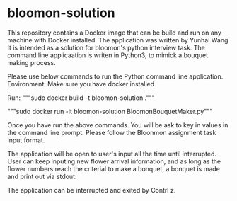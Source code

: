 # bloomon-solution
This repository contains a Docker image that can be build and run on any machine with Docker installed.
The application was written by Yunhai Wang. It is intended as a solution for bloomon's python interview task.
The command line applicaation is writen in Python3, to mimick a bouquet making process.

Please use below commands to run the Python command line application.
Environment: Make sure you have docker installed

Run:
"""sudo docker build -t bloomon-solution ."""

"""sudo docker run -it bloomon-solution BloomonBouquetMaker.py"""

Once you have run the above commands. You will be ask to key in values in the command line prompt.
Please follow the Bloonmon assignment task input format.

The application will be open to user's input all the time until interrupted.
User can keep inputing new flower arrival information, and as long as the flower numbers reach the criterial to make a bonquet,
a bonquet is made and print out via stdout.

The application can be interrupted and exited by Contrl z.

